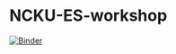 # NCKU-ES-workshop

[![Binder](https://mybinder.org/badge_logo.svg)](https://mybinder.org/v2/gh/PeiChiaLi/NCKU-ES-workshop/HEAD)
